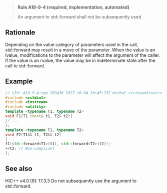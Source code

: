 > **Rule A18-9-4 (required, implementation, automated)**
>
> An argument to std::forward shall not be subsequently used.

## Rationale

Depending on the value category of parameters used in the call, std::forward may
result in a move of the parameter. When the value is an lvalue, modifications to the
parameter will affect the argument of the caller. If the value is an rvalue, the value
may be in indeterminate state after the call to std::forward.

## Example

```cpp
// $Id: A18-9-4.cpp 289436 2017-10-04 10:45:23Z michal.szczepankiewicz $
#include <cstdint>
#include <iostream>
#include <utility>
template <typename T1, typename T2>
void F1(T1 const& t1, T2& t2){
// ...
};
template <typename T1, typename T2>
void F2(T1&& t1, T2&& t2)
{
f1(std::forward<T1>(t1), std::forward<T2>(t2));
++t2; // Non-compliant
};

```

## See also

HIC++ v4.0 [9]: 17.3.3 Do not subsequently use the argument to std::forward.
